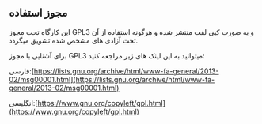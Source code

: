 ## **مجوز استفاده**

این کارگاه تحت مجوز GPL3 و به صورت کپی لفت منتشر شده و هرگونه استفاده از آن تحت آزادی های مشخص شده تشویق میگردد.

برای آشنایی با مجوز GPL3 میتوانید به این لینک های زیر مراجعه کنید:

فارسی:[https://lists.gnu.org/archive/html/www-fa-general/2013-02/msg00001.html](https://lists.gnu.org/archive/html/www-fa-general/2013-02/msg00001.html)

انگلیسی:[https://www.gnu.org/copyleft/gpl.html](https://www.gnu.org/copyleft/gpl.html)







